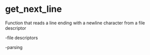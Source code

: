 # get_next_line

Function that reads a line ending with a newline character from a file descriptor

-file descriptors

-parsing
